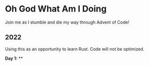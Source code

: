 # Oh God What Am I Doing
Join me as I stumble and die my way through Advent of Code!

## 2022
Using this as an opportunity to learn Rust. Code will not be optimized.

**Day 1:** \*\*